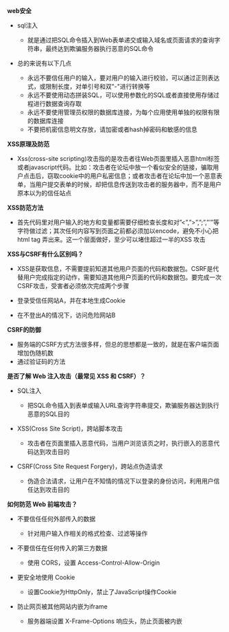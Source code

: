 **web安全**

- sql注入
  - 就是通过把SQL命令插入到Web表单递交或输入域名或页面请求的查询字符串，最终达到欺骗服务器执行恶意的SQL命令
  
- 总的来说有以下几点
  - 永远不要信任用户的输入，要对用户的输入进行校验，可以通过正则表达式，或限制长度，对单引号和双"-"进行转换等
  - 永远不要使用动态拼装SQL，可以使用参数化的SQL或者直接使用存储过程进行数据查询存取
  - 永远不要使用管理员权限的数据库连接，为每个应用使用单独的权限有限的数据库连接
  - 不要把机密信息明文存放，请加密或者hash掉密码和敏感的信息
  
**XSS原理及防范**

- Xss(cross-site scripting)攻击指的是攻击者往Web页面里插入恶意html标签或者javascript代码。比如：攻击者在论坛中放一个看似安全的链接，骗取用户点击后，窃取cookie中的用户私密信息；或者攻击者在论坛中加一个恶意表单，当用户提交表单的时候，却把信息传送到攻击者的服务器中，而不是用户原本以为的信任站点

**XSS防范方法**

- 首先代码里对用户输入的地方和变量都需要仔细检查长度和对”<”,”>”,”;”,”’”等字符做过滤；其次任何内容写到页面之前都必须加以encode，避免不小心把html tag 弄出来。这一个层面做好，至少可以堵住超过一半的XSS 攻击

**XSS与CSRF有什么区别吗？**

- XSS是获取信息，不需要提前知道其他用户页面的代码和数据包。CSRF是代替用户完成指定的动作，需要知道其他用户页面的代码和数据包。要完成一次CSRF攻击，受害者必须依次完成两个步骤

- 登录受信任网站A，并在本地生成Cookie
- 在不登出A的情况下，访问危险网站B

**CSRF的防御**

- 服务端的CSRF方式方法很多样，但总的思想都是一致的，就是在客户端页面增加伪随机数
- 通过验证码的方法

**是否了解 Web 注入攻击（最常见 XSS 和 CSRF）？**

* SQL注入
  - 把SQL命令插入到表单或输入URL查询字符串提交，欺骗服务器达到执行恶意的SQL目的

* XSS(Cross Site Script)，跨站脚本攻击
  - 攻击者在页面里插入恶意代码，当用户浏览该页之时，执行嵌入的恶意代码达到攻击目的

* CSRF(Cross Site Request Forgery)，跨站点伪造请求
  - 伪造合法请求，让用户在不知情的情况下以登录的身份访问，利用用户信任达到攻击目的
  
**如何防范 Web 前端攻击？**

* 不要信任任何外部传入的数据
  - 针对用户输入作相关的格式检查、过滤等操作

* 不要信任在任何传入的第三方数据
  - 使用 CORS，设置 Access-Control-Allow-Origin

* 更安全地使用 Cookie
  - 设置Cookie为HttpOnly，禁止了JavaScript操作Cookie

* 防止网页被其他网站内嵌为iframe
  - 服务器端设置 X-Frame-Options 响应头，防止页面被内嵌